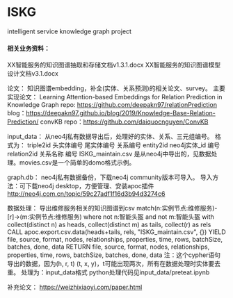 # ISKG
intelligent service knowledge graph project

#### 相关业务资料：
XX智能服务的知识图谱抽取和存储文档v1.3.1.docx
XX智能服务的知识图谱模型设计文档v3.1.docx

论文：
知识图谱embedding，补全(实体、关系预测)的相关论文、survey。
主要实现论文：
Learning Attention-based Embeddings for Relation Prediction in Knowledge Graph
repo: https://github.com/deepakn97/relationPrediction
blog：https://deepakn97.github.io/blog/2019/Knowledge-Base-Relation-Prediction/
convKB
repo：https://github.com/daiquocnguyen/ConvKB

input_data：
从neo4j私有数据导出后，处理好的实体、关系、三元组编号。
格式为：
triple2id
头实体编号   尾实体编号   关系编号
entity2id
neo4j实体_id  编号
relation2id
关系名称  编号
ISKG_maintain.csv 是从neo4j中导出的，见数据处理。movies.csv是一个简单的domo格式示例。

graph.db：
neo4j私有数据备份，下载neo4j community版本可导入。
导入方法：可下载neo4j desktop，方便管理、安装apoc插件
http://neo4j.com.cn/topic/59c27adf1f16d3b94d3274c6

数据处理：
导出维修服务相关的知识图谱到csv
match(n:实例节点:维修服务)-[r]->(m:实例节点:维修服务)
where not n:智能头盔 and not m:智能头盔
with collect(distinct n) as heads, collect(distinct m) as tails, collect(r) as rels
CALL apoc.export.csv.data(heads+tails, rels, "ISKG_maintain.csv", {})
YIELD file, source, format, nodes, relationships, properties, time, rows, batchSize, batches, done, data
RETURN file, source, format, nodes, relationships, properties, time, rows, batchSize, batches, done, data
注：这个cypher语句导出的数据，因为(h, r, t) (t, x, y)，t可能出现两次，所有在数据处理时实体要去重。
处理为：input_data格式
python处理代码见input_data/preteat.ipynb

补充论文：
https://weizhixiaoyi.com/paper.html
